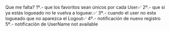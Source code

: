 Que me falta?
1º.- que los favoritos sean únicos por cada User✅
2º.- que si ya estás logueado no te vuelva a loguear.✅
3º.- cuando el user no esta logueado que no aparezca el Logout✅
4º.- notificación de nuevo registro
5º.- notificación de UserName not available
